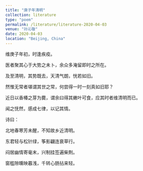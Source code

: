 ```yaml
---
title: "庚子年清明"
collection: literature
type: "poem"
permalink: /literature/literature-2020-04-03
venue: "孙沁璇"
date: 2020-04-03
location: "Beijing, China"
---
```


维庚子年初，时逢疾疫。

医者聚其心于大势之未卜，余众多淹留即时之所在。

及至清明，其势既去，天清气朗，恍若如旧。

然惟无常者堪谓其世之常，何尝得一时一刻真如旧耶？

近日以香椿之芽为爨，谓余曰得其嫩叶可食，应其时者维清明而已。

闻之怃然，感成七律，以记其情。

诗曰：

北地春寒芳未醒，不知故乡近清明。

东君轻与松针绿，筝影翩连衰草行。

闷居幽情寄毫末，兴制挂签遍柴荆。

窗槛隙曛映暮浅，千转心肠拈来轻。